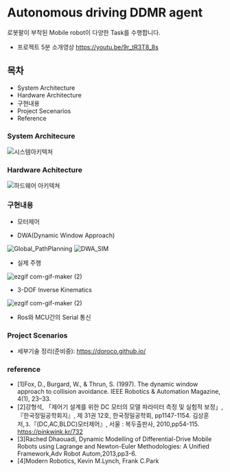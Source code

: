 # Autonomous driving DDMR agent  

로봇팔이 부착된 Mobile robot이 다양한 Task를 수행합니다.

- 프로젝트 5분 소개영상
https://youtu.be/9r_tR3T8_8s

## 목차

- System Architecture
- Hardware Architecture
- 구현내용
- Project Secenarios
- Reference


### System Architecure
![시스템아키텍쳐](https://user-images.githubusercontent.com/49723556/100517133-f7c5f580-31cb-11eb-95bd-975f90b0b69b.png)

### Hardware Achitecture
![하드웨어 아키텍쳐](https://user-images.githubusercontent.com/49723556/100517722-2e9e0a80-31d0-11eb-907d-737a6c4b231f.png)

### 구현내용

- 모터제어

- DWA(Dynamic Window Approach)

![Global_PathPlanning](https://user-images.githubusercontent.com/54099930/109391138-f33ee380-7958-11eb-99e8-d518f9859364.gif)
![DWA_SIM](https://user-images.githubusercontent.com/49723556/100526580-6ecfae00-320d-11eb-85dc-180bc0399903.gif)

- 실제 주행

![ezgif com-gif-maker (2)](https://user-images.githubusercontent.com/49723556/100527352-261bf300-3215-11eb-8e6c-c0235fb511b6.gif)

- 3-DOF Inverse Kinematics

![ezgif com-gif-maker (2)](https://user-images.githubusercontent.com/49723556/100526648-472d1580-320e-11eb-9251-9d0de1e72fd4.gif)

- Ros와 MCU간의 Serial 통신

### Project Scenarios


- 세부기술 정리(준비중): https://doroco.github.io/ 

### reference
- [1]Fox, D., Burgard, W., & Thrun, S. (1997). The dynamic window approach to collision avoidance. IEEE Robotics & Automation Magazine, 4(1), 23–33. 
- [2]강형석, 「제어기 설계를 위한 DC 모터의 모델 파라미터 측정 및 실험적 보정」, 『한국정밀공학회지』, 제 31권 12호, 한국정밀공학회, pp1147-1154.
김상훈 저,⒊『(DC,AC,BLDC)모터제어』, 서울 : 복두출판사, 2010,pp54-115.
https://pinkwink.kr/732
- [3]Rached Dhaouadi, Dynamic Modelling of Differential-Drive Mobile Robots using Lagrange and Newton-Euler Methodologies: A Unified Framework,Adv Robot Autom,2013,pp3-6.
- [4]Modern Robotics, Kevin M.Lynch, Frank C.Park
